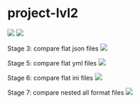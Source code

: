 # project-lvl2
<a href="https://codeclimate.com/github/Enigmadie/frontend-project-lvl2/maintainability"><img src="https://api.codeclimate.com/v1/badges/9bdaded8ccf6b3a91334/maintainability" /></a>
<a href="https://travis-ci.org/Enigmadie/frontend-project-lvl2"><img src="https://travis-ci.org/Enigmadie/frontend-project-lvl2.svg?branch=master" /></a>

Stage 3: compare flat json files
<a href="https://asciinema.org/a/EGDHm03ndDehLTiOn3oZGoSZM" target="_blank"><img src="https://asciinema.org/a/EGDHm03ndDehLTiOn3oZGoSZM.svg" /></a>

Stage 5: compare flat yml files
<a href="https://asciinema.org/a/Yb8cBZztMw1Qm8gEtliwpe9em" target="_blank"><img src="https://asciinema.org/a/Yb8cBZztMw1Qm8gEtliwpe9em.svg" /></a>

Stage 6: compare flat ini files
<a href="https://asciinema.org/a/iTAT702C27xAM78cpKFl9wCg1" target="_blank"><img src="https://asciinema.org/a/iTAT702C27xAM78cpKFl9wCg1.svg" /></a>

Stage 7: compare nested all format files
<a href="https://asciinema.org/a/cQJX4PSWzFwzwIAUeCxtFymwo" target="_blank"><img src="https://asciinema.org/a/cQJX4PSWzFwzwIAUeCxtFymwo.svg" /></a>